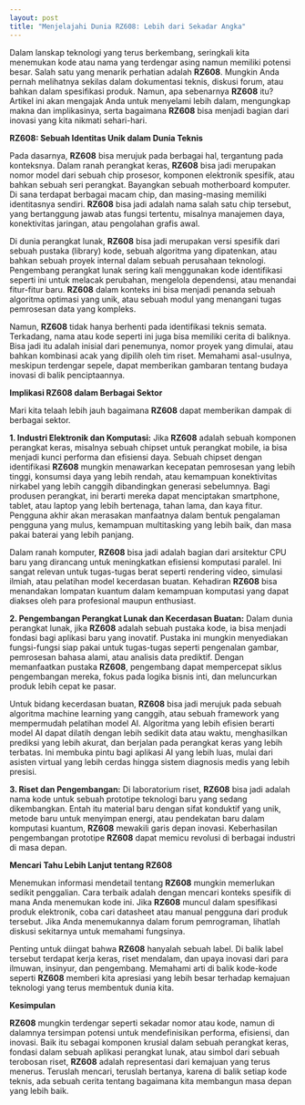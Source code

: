 ```yaml
---
layout: post
title: "Menjelajahi Dunia RZ608: Lebih dari Sekadar Angka"
---
```


Dalam lanskap teknologi yang terus berkembang, seringkali kita menemukan kode atau nama yang terdengar asing namun memiliki potensi besar. Salah satu yang menarik perhatian adalah **RZ608**. Mungkin Anda pernah melihatnya sekilas dalam dokumentasi teknis, diskusi forum, atau bahkan dalam spesifikasi produk. Namun, apa sebenarnya **RZ608** itu? Artikel ini akan mengajak Anda untuk menyelami lebih dalam, mengungkap makna dan implikasinya, serta bagaimana **RZ608** bisa menjadi bagian dari inovasi yang kita nikmati sehari-hari.

**RZ608: Sebuah Identitas Unik dalam Dunia Teknis**

Pada dasarnya, **RZ608** bisa merujuk pada berbagai hal, tergantung pada konteksnya. Dalam ranah perangkat keras, **RZ608** bisa jadi merupakan nomor model dari sebuah chip prosesor, komponen elektronik spesifik, atau bahkan sebuah seri perangkat. Bayangkan sebuah motherboard komputer. Di sana terdapat berbagai macam chip, dan masing-masing memiliki identitasnya sendiri. **RZ608** bisa jadi adalah nama salah satu chip tersebut, yang bertanggung jawab atas fungsi tertentu, misalnya manajemen daya, konektivitas jaringan, atau pengolahan grafis awal.

Di dunia perangkat lunak, **RZ608** bisa jadi merupakan versi spesifik dari sebuah pustaka (library) kode, sebuah algoritma yang dipatenkan, atau bahkan sebuah proyek internal dalam sebuah perusahaan teknologi. Pengembang perangkat lunak sering kali menggunakan kode identifikasi seperti ini untuk melacak perubahan, mengelola dependensi, atau menandai fitur-fitur baru. **RZ608** dalam konteks ini bisa menjadi penanda sebuah algoritma optimasi yang unik, atau sebuah modul yang menangani tugas pemrosesan data yang kompleks.

Namun, **RZ608** tidak hanya berhenti pada identifikasi teknis semata. Terkadang, nama atau kode seperti ini juga bisa memiliki cerita di baliknya. Bisa jadi itu adalah inisial dari penemunya, nomor proyek yang dimulai, atau bahkan kombinasi acak yang dipilih oleh tim riset. Memahami asal-usulnya, meskipun terdengar sepele, dapat memberikan gambaran tentang budaya inovasi di balik penciptaannya.

**Implikasi RZ608 dalam Berbagai Sektor**

Mari kita telaah lebih jauh bagaimana **RZ608** dapat memberikan dampak di berbagai sektor.

**1. Industri Elektronik dan Komputasi:**
Jika **RZ608** adalah sebuah komponen perangkat keras, misalnya sebuah chipset untuk perangkat mobile, ia bisa menjadi kunci performa dan efisiensi daya. Sebuah chipset dengan identifikasi **RZ608** mungkin menawarkan kecepatan pemrosesan yang lebih tinggi, konsumsi daya yang lebih rendah, atau kemampuan konektivitas nirkabel yang lebih canggih dibandingkan generasi sebelumnya. Bagi produsen perangkat, ini berarti mereka dapat menciptakan smartphone, tablet, atau laptop yang lebih bertenaga, tahan lama, dan kaya fitur. Pengguna akhir akan merasakan manfaatnya dalam bentuk pengalaman pengguna yang mulus, kemampuan multitasking yang lebih baik, dan masa pakai baterai yang lebih panjang.

Dalam ranah komputer, **RZ608** bisa jadi adalah bagian dari arsitektur CPU baru yang dirancang untuk meningkatkan efisiensi komputasi paralel. Ini sangat relevan untuk tugas-tugas berat seperti rendering video, simulasi ilmiah, atau pelatihan model kecerdasan buatan. Kehadiran **RZ608** bisa menandakan lompatan kuantum dalam kemampuan komputasi yang dapat diakses oleh para profesional maupun enthusiast.

**2. Pengembangan Perangkat Lunak dan Kecerdasan Buatan:**
Dalam dunia perangkat lunak, jika **RZ608** adalah sebuah pustaka kode, ia bisa menjadi fondasi bagi aplikasi baru yang inovatif. Pustaka ini mungkin menyediakan fungsi-fungsi siap pakai untuk tugas-tugas seperti pengenalan gambar, pemrosesan bahasa alami, atau analisis data prediktif. Dengan memanfaatkan pustaka **RZ608**, pengembang dapat mempercepat siklus pengembangan mereka, fokus pada logika bisnis inti, dan meluncurkan produk lebih cepat ke pasar.

Untuk bidang kecerdasan buatan, **RZ608** bisa jadi merujuk pada sebuah algoritma machine learning yang canggih, atau sebuah framework yang mempermudah pelatihan model AI. Algoritma yang lebih efisien berarti model AI dapat dilatih dengan lebih sedikit data atau waktu, menghasilkan prediksi yang lebih akurat, dan berjalan pada perangkat keras yang lebih terbatas. Ini membuka pintu bagi aplikasi AI yang lebih luas, mulai dari asisten virtual yang lebih cerdas hingga sistem diagnosis medis yang lebih presisi.

**3. Riset dan Pengembangan:**
Di laboratorium riset, **RZ608** bisa jadi adalah nama kode untuk sebuah prototipe teknologi baru yang sedang dikembangkan. Entah itu material baru dengan sifat konduktif yang unik, metode baru untuk menyimpan energi, atau pendekatan baru dalam komputasi kuantum, **RZ608** mewakili garis depan inovasi. Keberhasilan pengembangan prototipe **RZ608** dapat memicu revolusi di berbagai industri di masa depan.

**Mencari Tahu Lebih Lanjut tentang RZ608**

Menemukan informasi mendetail tentang **RZ608** mungkin memerlukan sedikit penggalian. Cara terbaik adalah dengan mencari konteks spesifik di mana Anda menemukan kode ini. Jika **RZ608** muncul dalam spesifikasi produk elektronik, coba cari datasheet atau manual pengguna dari produk tersebut. Jika Anda menemukannya dalam forum pemrograman, lihatlah diskusi sekitarnya untuk memahami fungsinya.

Penting untuk diingat bahwa **RZ608** hanyalah sebuah label. Di balik label tersebut terdapat kerja keras, riset mendalam, dan upaya inovasi dari para ilmuwan, insinyur, dan pengembang. Memahami arti di balik kode-kode seperti **RZ608** memberi kita apresiasi yang lebih besar terhadap kemajuan teknologi yang terus membentuk dunia kita.

**Kesimpulan**

**RZ608** mungkin terdengar seperti sekadar nomor atau kode, namun di dalamnya tersimpan potensi untuk mendefinisikan performa, efisiensi, dan inovasi. Baik itu sebagai komponen krusial dalam sebuah perangkat keras, fondasi dalam sebuah aplikasi perangkat lunak, atau simbol dari sebuah terobosan riset, **RZ608** adalah representasi dari kemajuan yang terus menerus. Teruslah mencari, teruslah bertanya, karena di balik setiap kode teknis, ada sebuah cerita tentang bagaimana kita membangun masa depan yang lebih baik.
